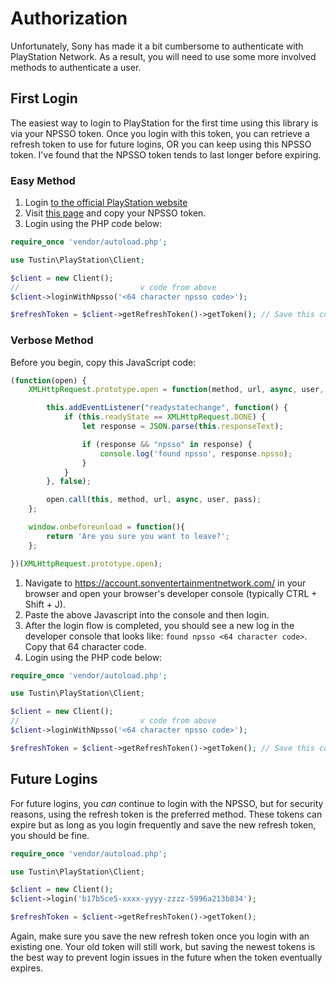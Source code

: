 # Authorization

Unfortunately, Sony has made it a bit cumbersome to authenticate with PlayStation Network. As a result, you will need to use some more involved methods to authenticate a user.

## First Login

The easiest way to login to PlayStation for the first time using this library is via your NPSSO token. Once you login with this token, you can retrieve a refresh token to use
for future logins, OR you can keep using this NPSSO token. I've found that the NPSSO token tends to last longer before expiring.

### Easy Method

1. Login [to the official PlayStation website](https://www.playstation.com/)
2. Visit [this page](https://ca.account.sony.com/api/v1/ssocookie) and copy your NPSSO token.
3. Login using the PHP code below:

```php
require_once 'vendor/autoload.php';

use Tustin\PlayStation\Client;

$client = new Client();
//                           v code from above
$client->loginWithNpsso('<64 character npsso code>');

$refreshToken = $client->getRefreshToken()->getToken(); // Save this code somewhere (database, file, cache) and use this for future logins
```

### Verbose Method

Before you begin, copy this JavaScript code:

```js
(function(open) {
    XMLHttpRequest.prototype.open = function(method, url, async, user, pass) {

        this.addEventListener("readystatechange", function() {
            if (this.readyState == XMLHttpRequest.DONE) {
                let response = JSON.parse(this.responseText);

                if (response && "npsso" in response) {
                    console.log('found npsso', response.npsso);
                }
            }
        }, false);

        open.call(this, method, url, async, user, pass);
    };

    window.onbeforeunload = function(){
        return 'Are you sure you want to leave?';
    };

})(XMLHttpRequest.prototype.open);
```

1. Navigate to <https://account.sonyentertainmentnetwork.com/> in your browser and open your browser's developer console (typically CTRL + Shift + J).
2. Paste the above Javascript into the console and then login.
3. After the login flow is completed, you should see a new log in the developer console that looks like: `found npsso <64 character code>`. Copy that 64 character code.
4. Login using the PHP code below:

```php
require_once 'vendor/autoload.php';

use Tustin\PlayStation\Client;

$client = new Client();
//                           v code from above
$client->loginWithNpsso('<64 character npsso code>');

$refreshToken = $client->getRefreshToken()->getToken(); // Save this code somewhere (database, file, cache) and use this for future logins
```


## Future Logins

For future logins, you _can_ continue to login with the NPSSO, but for security reasons, using the refresh token is the preferred method. These tokens can expire but as long as you login frequently and save the new refresh token, you should be fine.

```php
require_once 'vendor/autoload.php';

use Tustin\PlayStation\Client;

$client = new Client();
$client->login('b17b5ce5-xxxx-yyyy-zzzz-5996a213b834');

$refreshToken = $client->getRefreshToken()->getToken();
```

Again, make sure you save the new refresh token once you login with an existing one. Your old token will still work, but saving the newest tokens is the best way to prevent login issues in the future when the token eventually expires.